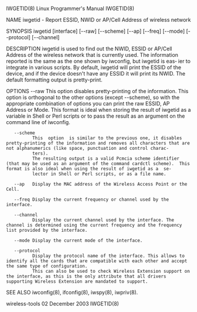 IWGETID(8)                                                                                Linux Programmer's Manual                                                                                IWGETID(8)

NAME
       iwgetid - Report ESSID, NWID or AP/Cell Address of wireless network

SYNOPSIS
       iwgetid [interface] [--raw] [--scheme] [--ap] [--freq]
                          [--mode] [--protocol] [--channel]

DESCRIPTION
       iwgetid  is used to find out the NWID, ESSID or AP/Cell Address of the wireless network that is currently used. The information reported is the same as the one shown by iwconfig, but iwgetid is eas‐
       ier to integrate in various scripts.
       By default, iwgetid will print the ESSID of the device, and if the device doesn't have any ESSID it will print its NWID.
       The default formatting output is pretty-print.

OPTIONS
       --raw  This option disables pretty-printing of the information. This option is orthogonal to the other options (except --scheme), so with the appropriate combination of options you can print the raw
              ESSID, AP Address or Mode.
              This format is ideal when storing the result of iwgetid as a variable in Shell or Perl scripts or to pass the result as an argument on the command line of iwconfig.

       --scheme
              This  option  is similar to the previous one, it disables pretty-printing of the information and removes all characters that are not alphanumerics (like space, punctuation and control charac‐
              ters).
              The resulting output is a valid Pcmcia scheme identifier (that may be used as an argument of the command cardctl scheme).  This format is also ideal when using the result of iwgetid as a  se‐
              lector in Shell or Perl scripts, or as a file name.

       --ap   Display the MAC address of the Wireless Access Point or the Cell.

       --freq Display the current frequency or channel used by the interface.

       --channel
              Display the current channel used by the interface. The channel is determined using the current frequency and the frequency list provided by the interface.

       --mode Display the current mode of the interface.

       --protocol
              Display the protocol name of the interface. This allows to identify all the cards that are compatible with each other and accept the same type of configuration.
              This can also be used to check Wireless Extension support on the interface, as this is the only attribute that all drivers supporting Wireless Extension are mandated to support.

SEE ALSO
       iwconfig(8), ifconfig(8), iwspy(8), iwpriv(8).

wireless-tools                                                                                 02 December 2003                                                                                    IWGETID(8)
